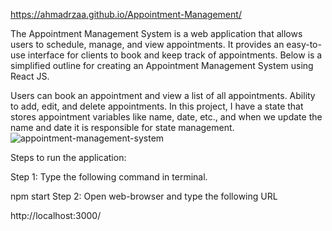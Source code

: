 https://ahmadrzaa.github.io/Appointment-Management/


The Appointment Management System is a web application that allows users to schedule, manage, and view appointments. It provides an easy-to-use interface for clients to book and keep track of appointments. Below is a simplified outline for creating an Appointment Management System using React JS.


Users can book an appointment and view a list of all appointments. Ability to add, edit, and delete appointments. In this project, I have a state that stores appointment variables like name, date, etc., and when we update the name and date it is responsible for state management.![appointment-management-system](https://github.com/ahmadrzaa/Appointment-Management/assets/43694428/c80e7005-618c-4a75-aa84-cdc628da3e8c)

Steps to run the application:

Step 1: Type the following command in terminal.

npm start
Step 2: Open web-browser and type the following URL

http://localhost:3000/
